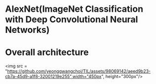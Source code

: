 AlexNet(ImageNet Classification with Deep Convolutional Neural Networks)
===

# Overall architecture

<img src = "https://github.com/yeonggwangchoi/TIL/assets/98069142/aeed9b23-cb7a-45d9-a1f8-32001219e255",width="450px", height="300px"/>
